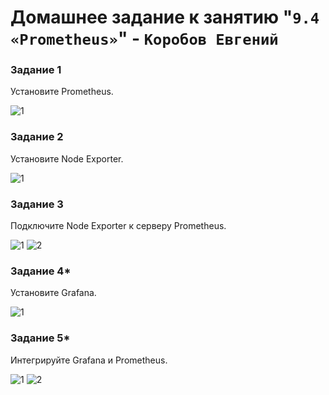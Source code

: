 # Домашнее задание к занятию "`9.4 «Prometheus»`" - `Коробов Евгений`


### Задание 1
Установите Prometheus.

 ![1](https://github.com/nespaces/srlb-homework9-04/blob/main/img/6.png)






### Задание 2
Установите Node Exporter.

 ![1](https://github.com/nespaces/srlb-homework9-04/blob/main/img/7.png)




### Задание 3
Подключите Node Exporter к серверу Prometheus.


 ![1](https://github.com/nespaces/srlb-homework9-04/blob/main/img/8.png)
 ![2](https://github.com/nespaces/srlb-homework9-04/blob/main/img/9.png)



### Задание 4*
Установите Grafana.


 ![1](https://github.com/nespaces/srlb-homework9-04/blob/main/img/16.png)


### Задание 5*
Интегрируйте Grafana и Prometheus.


 ![1](https://github.com/nespaces/srlb-homework9-04/blob/main/img/17.png)
 ![2](https://github.com/nespaces/srlb-homework9-04/blob/main/img/18.png)


